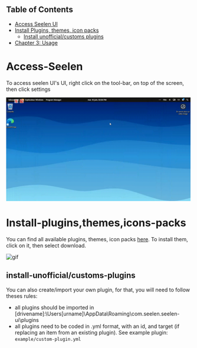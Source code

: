 ## Table of Contents

- [Access Seelen UI](#Access-Seelen)
- [Install Plugins, themes, icon packs](#Install-plugins,themes,icons-packs)
  - [Install unofficial/customs plugins](#chapter-21-requirements)
- [Chapter 3: Usage](#chapter-3-usage)


# Access-Seelen
To access seelen UI's UI, right click on the tool-bar, on top of the screen, then click settings

<p>
  <img src="screenshots/access-settings.gif" alt="gif" width="500"/>
</p>

# Install-plugins,themes,icons-packs
You can find all available plugins, themes, icon packs [here](https://seelen.io/fr/resources).
To install them, click on it, then select download. 
<p>
  <img src="screenshots/install-plugin.gif" alt="gif" width="500"/>
</p>

## install-unofficial/customs-plugins
You can also create/import your own plugin, for that, you will need to follow theses rules:
- all plugins should be imported in [drivename]:\Users\[urname]\AppData\Roaming\com.seelen.seelen-ui\plugins
- all plugins need to be coded in .yml format, with an id, and target (if replacing an item from an existing plugin). See example plugin: `example/custom-plugin.yml`
